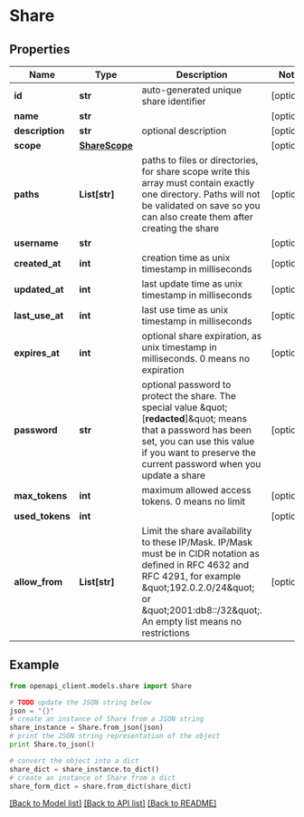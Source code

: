 # Share


## Properties
Name | Type | Description | Notes
------------ | ------------- | ------------- | -------------
**id** | **str** | auto-generated unique share identifier | [optional]
**name** | **str** |  | [optional]
**description** | **str** | optional description | [optional]
**scope** | [**ShareScope**](ShareScope.md) |  | [optional]
**paths** | **List[str]** | paths to files or directories, for share scope write this array must contain exactly one directory. Paths will not be validated on save so you can also create them after creating the share | [optional]
**username** | **str** |  | [optional]
**created_at** | **int** | creation time as unix timestamp in milliseconds | [optional]
**updated_at** | **int** | last update time as unix timestamp in milliseconds | [optional]
**last_use_at** | **int** | last use time as unix timestamp in milliseconds | [optional]
**expires_at** | **int** | optional share expiration, as unix timestamp in milliseconds. 0 means no expiration | [optional]
**password** | **str** | optional password to protect the share. The special value \&quot;[**redacted**]\&quot; means that a password has been set, you can use this value if you want to preserve the current password when you update a share | [optional]
**max_tokens** | **int** | maximum allowed access tokens. 0 means no limit | [optional]
**used_tokens** | **int** |  | [optional]
**allow_from** | **List[str]** | Limit the share availability to these IP/Mask. IP/Mask must be in CIDR notation as defined in RFC 4632 and RFC 4291, for example \&quot;192.0.2.0/24\&quot; or \&quot;2001:db8::/32\&quot;. An empty list means no restrictions | [optional]

## Example

```python
from openapi_client.models.share import Share

# TODO update the JSON string below
json = "{}"
# create an instance of Share from a JSON string
share_instance = Share.from_json(json)
# print the JSON string representation of the object
print Share.to_json()

# convert the object into a dict
share_dict = share_instance.to_dict()
# create an instance of Share from a dict
share_form_dict = share.from_dict(share_dict)
```
[[Back to Model list]](../README.md#documentation-for-models) [[Back to API list]](../README.md#documentation-for-api-endpoints) [[Back to README]](../README.md)
